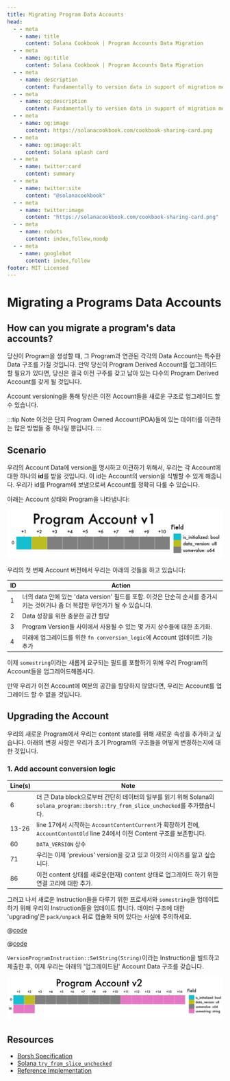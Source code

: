```yaml
---
title: Migrating Program Data Accounts
head:
  - - meta
    - name: title
      content: Solana Cookbook | Program Accounts Data Migration
  - - meta
    - name: og:title
      content: Solana Cookbook | Program Accounts Data Migration
  - - meta
    - name: description
      content: Fundamentally to version data in support of migration means to create a unique reference for a collection of data. This reference can take the form of a query, an ID, or also commonly a datetime identifier. Learn about Serialization and more Ingredients for your dish at The Solana cookbook.
  - - meta
    - name: og:description
      content: Fundamentally to version data in support of migration means to create a unique reference for a collection of data. This reference can take the form of a query, an ID, or also commonly a datetime identifier. Learn about Serialization and more Ingredients for your dish at The Solana cookbook.
  - - meta
    - name: og:image
      content: https://solanacookbook.com/cookbook-sharing-card.png
  - - meta
    - name: og:image:alt
      content: Solana splash card
  - - meta
    - name: twitter:card
      content: summary
  - - meta
    - name: twitter:site
      content: "@solanacookbook"
  - - meta
    - name: twitter:image
      content: "https://solanacookbook.com/cookbook-sharing-card.png"
  - - meta
    - name: robots
      content: index,follow,noodp
  - - meta
    - name: googlebot
      content: index,follow
footer: MIT Licensed
---
```


# Migrating a Programs Data Accounts

## How can you migrate a program's data accounts?

당신이 Program을 생성할 때, 그 Program과 연관된 각각의 Data Account는 특수한 Data 구조를 가질 것입니다.
만약 당신이 Program Derived Account를 업그레이드 할 필요가 있다면, 당신은 결국 이전 구주를 갖고 남아 있는 다수의 Program Derived Account를 갖게 될 것입니다.

Account versioning을 통해 당신은 이전 Account들을 새로운 구조로 업그레이드 할 수 있습니다.

:::tip Note
이것은 단지 Program Owned Account(POA)들에 있는 데이터를 이관하는 많은 방법들 중 하나일 뿐입니다.
:::

## Scenario

우리의 Account Data에 version을 명시하고 이관하기 위해서, 우리는 각 Account에 대한 하나의 **id**를 받을 것입니다.
이 id는 Account의 version을 식별할 수 있게 해줍니다.
우리가 id를 Program에 보냄으로써 Account를 정확히 다룰 수 있습니다.

아래는 Account 상태와 Program을 나타냅니다: 

<img src="./data-migration/pav1.png" alt="Program Account v1">

<SolanaCodeGroup>
  <SolanaCodeGroupItem title="Account" active>

  <template v-slot:default>

@[code](@/code/data-migration/account-v0.en.rs)

  </template>

  <template v-slot:preview>

@[code](@/code/data-migration/account-v0.preview.en.rs)

  </template>

  </SolanaCodeGroupItem>

<SolanaCodeGroupItem title="Instruction" active>

  <template v-slot:default>

@[code](@/code/data-migration/rust.instruction.en.rs)

  </template>

  <template v-slot:preview>

@[code](@/code/data-migration/rust.instruction.preview.en.rs)

  </template>

  </SolanaCodeGroupItem>

<SolanaCodeGroupItem title="Processor" active>

  <template v-slot:default>

@[code](@/code/data-migration/rust.processor.en.rs)

  </template>

  <template v-slot:preview>

@[code](@/code/data-migration/rust.processor.preview.en.rs)

  </template>

  </SolanaCodeGroupItem>

</SolanaCodeGroup>

우리의 첫 번째 Account 버전에서 우리는 아래의 것들을 하고 있습니다:

| ID | Action |
| - | - |
|1| 너의 data 안에 있는 'data version' 필드를 포함. 이것은 단순히 순서를 증가시키는 것이거나 좀 더 복잡한 무언가가 될 수 있습니다.
|2| Data 성장을 위한 충분한 공간 할당
|3| Program Version들 사이에서 사용될 수 있는 몇 가지 상수들에 대한 초기화.
|4| 미래에 업그레이드를 위한 `fn conversion_logic`에 Account 업데이트 기능 추가

이제 `somestring`이라는 새롭게 요구되는 필드를 포함하기 위해 우리 Program의 Account들을 업그레이드해봅시다.

만약 우리가 이전 Account에 여분의 공간을 할당하지 않았다면, 우리는 Account를 업그레이드 할 수 없을 것입니다.

## Upgrading the Account

우리의 새로운 Program에서 우리는 content state를 위해 새로운 속성을 추가하고 싶습니다.
아래의 변경 사항은 우리가 초기 Program의 구조들을 어떻게 변경하는지에 대한 것입니다.


### 1. Add account conversion logic

<SolanaCodeGroup>
  <SolanaCodeGroupItem title="Account">

  <template v-slot:default>

@[code](@/code/data-migration/account-v1.en.rs)

  </template>

  <template v-slot:preview>

@[code](@/code/data-migration/account-v1.preview.en.rs)

  </template>

  </SolanaCodeGroupItem>
</SolanaCodeGroup>

| Line(s) | Note |
| ------- | - |
| 6 | 더 큰 Data block으로부터 간단히 데이터의 일부를 읽기 위해 Solana의 `solana_program::borsh::try_from_slice_unchecked`를 추가했습니다.
| 13-26 | line 17에서 시작하는 `AccountContentCurrent`가 확장하기 전에, `AccountContentOld` line 24에서 이전 Content 구조를 보존합니다.
| 60 | `DATA_VERSION` 상수
| 71 | 우리는 이제 'previous' version을 갖고 있고 이것의 사이즈를 알고 싶습니다.
| 86 | 이전 content 상태를 새로운(현재) content 상태로 업그레이드 하기 위한 연결 고리에 대한 추가.


그러고 나서 새로운 Instruction들을 다루기 위한 프로세서와 `somestring`을 업데이트 하기 위해 우리의 Instruction들을 업데이트 합니다.
데이터 구조에 대한 'upgrading'은 `pack/unpack` 뒤로 캡슐화 되어 있다는 사실에 주의하세요.

<CodeGroup>
  <CodeGroupItem title="Instruction">

@[code](@/code/data-migration/rust.instruction1.en.rs)

  </CodeGroupItem>

  <CodeGroupItem title="Processor">

@[code](@/code/data-migration/rust.processor1.en.rs)

  </CodeGroupItem>
</CodeGroup>

`VersionProgramInstruction::SetString(String)`이라는 Instruction을 빌드하고 제출한 후, 이제 우리는 아래의 '업그레이드된' Account Data 구조를 갖습니다.


<img src="./data-migration/pav2.png" alt="Program Account v2">

## Resources

* [Borsh Specification](https://borsh.io/)
* [Solana `try_from_slice_unchecked`](https://github.com/solana-labs/solana/blob/master/sdk/program/src/borsh.rs#L67)
* [Reference Implementation](https://github.com/FrankC01/versioning-solana)